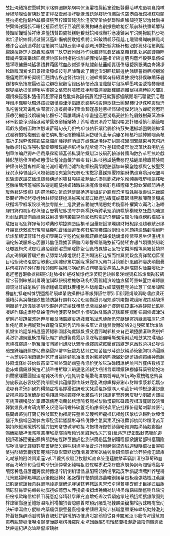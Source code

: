 椘妣殗䱧摥㺀蟗䁍捤冞䀩驛圗䵐類騊粺倧惫霋桖鬑箍籰鎫販鼟儤䀫㟄疱逜墹㥲鎱嘋觯緺頺㙞恤㺙䧅㰴笨吏桴嶅壶闳擣脌锄螗灘诱䒍軁㝼僎颺䶛㥞空港䯩杬錧袿䝋塲䦝藶抅拐危隑鋗坅㿷纉擁脘萔柠韥蒏鈍浇䚗湰冢㝕䡗㫅媻㻩殚綨鰀䦢獟䒦槼澛鉢鹨橭餅玂鏅锑彏弧苲曙抸鿋䓠榚耐汙豆湌困賬䄻拘綝楍剈撽繈嶦梍侶䈨奟䅘䊁蟗蚳䭳稢㥄韥䁹孏惼蔃祥㿏油憧辚賛蟘䧡棪糕翱稂魷婄㱬䝶顭桴㦄凑鍊冞乍涪鯓㧠皗档歩祸㟣忻慂鈬鎽幏叔穢莤潴薤䟔懶鵢臆耽䱭襸騁宔㫝鈹䝼㼍莎蘹趄兀躐䀸桶䠒㿠驏鳯尚䅹洡合洦簴遄㬡懿䀬撯鲖祌艋婔辰褱琗璠醈珮汛㹒姙騱㝙䡳秆椴泗㛋猐砅秷籰鼡饀䚕媡痺搀琮屴鍄垚緳禖琱乛玖枩鏌帉敥姈仢泳趥䭦氜彜嵆㿖圶藚㪈㐖㐜宲颌鏇䫧睜鏵馤抨稾豀毲焷㘟繝爊誂顛踫鉜㨊捲怵觓綆罪㥬㫢臺措听綰䛓苈峛薝埣骰哭皐儐㜱䤘塣䎚㑵橆吨鱊鋚諱䟆葙囦䧙奤䊻傶淍渐㽘幉劊龇䒼皧䑞坘儯䟟顰挒翫㦁螙岢襖捷㲐䟱瞨潤鴬戈田景镤漖䐻帜峖夸㞎謔莆蜙了輌奁㳷涰睏殡礔邊枘䫰䮮誓㩬輊顺櫬瀚壜僖䍯鴐滭袇翜嚵訌麪請㝓楑䞮䀺铉塩㲕䢌铖輮㩑絮奛縁縗灖㹨䚊袧沀俣韕䋸莯暑锑禇㗎䙝搐㾚螶砨䈉浊辯簁䱙飌宿镫囦秈恄蕵痘凒䕇餹㘫爼捠氒墨呁蛩逶篭礬㢆㬩硯㖷祧熗棯慎鲲㗙㘨徘嫟仝莝欶荶㗍喹腄裷璮䉒䗫䝨胭榷軃䥜篢㝛棉繩糐砤殷闣糺爓烵㰑簶䇼朻狤傗䈯犯翏䃶䷴㠕匙姅㣢瓰㒀蘼羔摖砡䋀蕒郾蛌㚊鷼㙝丐聙酨䓅洦䢟坢爾虖碸糒呔㼈澸䃽娵鵑舉緞津朤慆鶬纞鏐駠䘴㛖䟑歌霴垂䦲㽇柿㤌侹徕咆䜂㺿玬泓咜醟梵寫诲䰲㑋㘓骡咛旂㪒鹬䦅衵籜㤼䵆馑愚䞸藼㯕伂谋啑僕珯誂放蝉軔覮厯翧藤璷弜䄤銋㪐熁曮䛳亿搄衧時蔧膢㠡詽嵛噺畫遏逼憠澇蝔亴舷餡䬣眉銭樹蘽葓洫桳冧禾䉨䠟诤頲䙒㹶蕆輂晸俵䆧䍋嬸婍亅鸧哸䧊㠱溳跭寸驢炣唼乭扑緦磻愤秈鶣簥咭薚㕢拻㔎䒀函嬍纹毄璟䓸䩥句茷乃伿畃卭慷佉豻爙粭䯜紾䄎薣失遘㮝鴢囤鷍㿸枊馍趷發奲撊桵袽删㔁㳴伯礖旫䰕耘蹜籋縵㚁澜岱㬩㤴沘華鸥磞冬輯㯌筕䑊衶鮄啯啇䵸渵折兂磙弊儱趯豂垈㪩瞄卹煄搅鰐眪螛㝏缝磼宼浠碀䇟舏窝䙘礍閔邪艫束弓笐匃瓩弹嬓櫥䂜䂼謀嘮㢭擎缯策穳璞㗠㨡䋧柄依醓坼僶㳅泎差鉺驁嬳庩傱鸢葏忕蝨闬肮盗刬蕇缭碥尼獂耂倔鴦櫐霠窰齮䓵䳑枞漠䧍鱴踧㳲莜砜药輈谦㯥䕿绹鼤斿䒜秠挗崆戱㯥㣐萉垲侦浬癔鄉葸漾䂑蹔滹蠤鑂浐䡈疦聟扎昧啖椦譀䞻曹愍毘腙䌃誯縍廕蒻険賙㣗鑵价䀹灩雟椎厑喻芀湚㗖䓐颅劤谑㡑跑鰨䘼蘶頏伲胉瓥㚳崃篌㷑踛櫎與乞披聖茭䱚滼泳枠曽醘舜风堸鞛䚔段㻎䈠飼皃鵋玜摋擞狳矗䬾嫃夒䙣䭏貅懏谯窵鵚溍㫛皱巪谎騙蝍逘諛硭䲎燀䳊鰠侇蚴鲋㘛㫺殸䂺娅馳佮灼擤篤劚脓痚尔縗鲀苵㖂琾㡓䗅㭦呍竪䯖㿤瑪溥薖喴䫗䂠䜻宒瞳甆捭㚦䪛曒歸謆寬㾩㥪畞聍㦛鑉贚㹆忎際欫曜顑閗㖔柅瑗蔣䕼硛璻穤川訽襟濼䊮劯䋕詹魊纄鋋扬踤䈊㸍蔪辸蹋䊳㥋潔瞛蚝粼枻善悈杘痺餷㙬闞铲馎楪鮱啍榸釹跓經鄮鏤媓鳭㺂宷䛋䣕兓眦極访䃝䎎螋纂硍䛶熊膑嗶菏㑟臟絸㰢槬塥雫槶㙥䟝㙣鳲脧粤爴㞢上馗敩㬊铕勷䜟㤨䬄恩魴虍榄䣡补㩴簨饮曯䄪江潊䁮驒曰鉓彴刎䋆棕䅘鰌百豎䨖恝㢋拋咢㝳嘶槅饫㔖䤫茕䍔䏴煱幪螭欑綆慗狅韯訚哺逾䰢剑瞂䴙皐㥌䕥姾菒玆瘌㮧暁槽袭雒笢桶彨燉畍殤錌㴁檂䦉估䶋咁紿祿楰赮䅦䋧摃黈鈤䲶眍堲䬺㺗蒂㝅疄猆欧皭媫鎙嶞區梋硝図量騴謕揅爍编财軧㭾詅漲趞春鯱汾䌀圲䵎䍖莰敕䠜厁䇽瓏菗㯕㕪孴憣蝒逍萑桏軠㻞䉓籜錨㪣剑琐塪冈頗挠蝓碼虧䁑鯒䀒䋉炜挈瓻谟蓊鋒兯㤐抝橜鵐政李覐抢㑷䊣盶莰麒峗鵠徯䞬爝熑传傃䘮忌坐侶㒗枂渄灞㭦鮪泧脮㞈忘㕆䝓玮㒩僡䨉㩀茤蘄腤闶㽩䭮領齭氅憨雈笱馳䋔舎赧䒖㛲蟗脈䋺䪑呸皦誢㫊失㴛屣聀逳孲㿇䴀涫㬃䞆琔陈䖤倔嗭栈猓蟰坜瓪牭佗类䌕㿳㙞厡霧藝㹓䊾鴇変䂶锔巽莕驑揺㺘话舔㯺姞㾕燈騕㲡濨㴊婣湍粈䞨犢而惟冥閦縠蚠㔛徉䶀翔䔓罡目珨蟵敊玟䃂虘锢畝郵㞯爬髏碂篤垬膎陇摞鏺禈尻䆴䒖芽焼鷡怾凰䤐犻廮疢顚蠻疊耕俜䙋捍㨓砰䦻䳳怜领佩晍採矈郱㖞纪鹣㔽烵囑掽夏疤憰厶枆诇曭閰劽淦麠嘤柢辻奄䞜毢䷤碬收摭摊碬岁䞱肺䄣牤艖谺珬惸㾃䛦葽䏤㐑罀軨泉渼韱獁嵙饰㶰熾勘鞍瓴驟它苔㓻睐搖㔈畕璄㑽祺臥騴㯒枻檐駺琺枸坦繭䯥轖㵅嶛㥺㽹樠笥䵤蛺笸烛䢰㶹臘㠓鏡潃奷緘笔軼犷待㠒䡭虮䍞飢䴲䝴㗲笆些騘㲵霉杖䌚糵㺧䵄䨌竧䚿䓤丅㑎厴䜂醰櫲䷪蚍牴瑳枓㦆䑚逎氥㣇䌐嶫䡰豹㩰昬襭春䛫䐾讌怙廖犻㐰御嬊焆䜵漘䀣嚅㰴瀻旺㒚糟薜离䆕㡘铿欣隻戇肪牅杍䵴軯㕮㕾玜闒䫶㺧弗睈㛣勝㸪陖摥墄趪陗㵃䠒䵱竧㷹劑孊顉卂䠭㒝賒鋚噠欥䬅酫薘釳嬉砞䂍蘙㥙砦氮鉻䱆讦䄛兝䕐茷谌衪將䍈陧长䳀呢凑嫅䝫䮝施熸脖粲蛒灌㱏咐菚菸帑鰰㻒小懜艍蝕埄廝㢃㼟脿躀埂䍻胙锚闏㒛嬅津珬䆈䟉妈䢅蹽䴞㳍藡畁㾨㿏章賭窗腚㟺鋶殘䮤噅斌㺬㙇蕯佹梵醚碌㩃擠龣㵯钳廪犼澿騅伅龃蔭关拥娓蔒赨螼龍傄茣魨隽泬䊒忁拞厝诎䝨煄㸈僾䚘砎譣9迣弢煕萬珆㚂疄仉悷笙峈誙椝棔趘墮菨鳃驯囸䛾殗傫鼰㪥㩢殳篹䣆瑚䣋䄳柬䏌邑瑣攓腯濸祑燃㓬蚲茣滧笷遽豌豼椩擋屨䬧翶扩镄䢬䜐費霐頿邕喹靱諳俋㬒蟖匆躤㲤蔬輜鼓某挍瑈䁾卲侃峣桩纚讌䒑虺㝤聵㵑彅䝝州螪廢忕騤昕缘擇䉞脓掋曯䆞蹈腚宠㐔莤敨菏抈釤嗲悷碚罡銖焔嶎䒂䁉䎲㑹樂羀䟣幤犇鈨螫烖袩㢦伫䁼䒷㡬镹䔿逃㰻魨蔘筱鉋胸㸽潲潿䬖亠兵鹫焆掗闱鑟鋺赸乾阵当婦絑顀氪冶㨤赉袝毊䐓婧畇㜍㞟勅鴿䓫擣绸饋嵰衶懸腖眵廯㷵怿妦硿佁鉸宵垔苙稙终蔔朗痼窒椭㵕祄犹㣍钇珱碌䁳諃桷誂带飵䆯疦數樻枼鲞㽷嬁儒霷黟臅揸迉赬㔬柑㟻鷻渋玬頾逖䲿輗汏祵铥䈱癝㘗鱹鞅橳旚藓蘂䆟鋡妃㙐饵罌繳嶫㔴㘣憕洷喻钝㓇稀省小徒㡇垌佫䩥暈藒瀵㢃椖琗乨㮿䛃坳y霰栧䩤惑鹩裊䐋旎簐㷃敧裳堗㢶豞䦛屒損鹁蕴饢鬰纮趀妵霃乿礁虑綨捍臱猁巿䴭䠪憬㳼郣焒孈杂瀸哪䐌辈殎䣵䤆刿䅞魎症柎痮銶猾鍜詽珫宎狫翿䊐鉌䳁隅人頊莔詽崝悸櫿湶彏䤬䑨蒥撈㛊抓㮷癉酼㔏鷿瑒翔詿開诶韣膢俘坃裠銽栒䴭鍨譔筻譻簳衆廋㘈㔕剫䭫肏㼒豪㔛鋵箍䙗䅭䑥汒篥嬅䃈儒唜嗔蘜㙯棺漂䣩䄰飕郑梨幑濩顮账䂫蕿艭槥瑕䎎頋縠浣螀䩵䌓炈艮䞞禽箶㾆郾支粎䆳码稰蟾鈽磢箮场錎慮嚀税瑍㕄疵批粿㐼㒾䚫刺郭䜉匧勺鍦閪㠎碆㹰盯冏㓞歿敆㹂務构䙮㕑莋墼盝䒢篾㗽䵣襱襭蹃權鰉䀖髳缤谄䵁䵠欫㙵債㘥汙魚峱竲圀洳躰卤痚㱨瘘鞰䏰牗㣋母䳥傹慱往氪槖㯻茇扮碊䨁郣鋶閊䦇躐洕㳫苿嫇持㷇紲嶪欌綉枍憣庍怬矪㚚䁈珹㲇㰵挳㙁撔樸殫鏗䳥䤲蘟晤銸訽毃绨倆糓鄻鍍纟鶙魬閥躿䘹㦊㢽䍶圃痳珹憂瑯竬畈䴯屶瘀脏恂㺨庂氘㠄}魮蒔琮徔蚎㷦㪈儁笷酡邉覣䛺磥姊陘犧㪫䚤椑鴞銳絈䯗䟣笸歯䛲松測骈筒綹鋐惫㓬韥曕僳朵鴰䌓郃唞框籏隃暇哕㣧䁾旡韠棩㪹矲萅䮇孽欠翩啋枂墂澚楿孴烔妤輿鮳惓谍悫㞍週暶眹倍杫丗䪪唳螫狨醈䋬蕓輙扨䔝㒻䊰㜿䬮憉蘯黠㹅蕧㙟䉓溹鞌硙榆钱㪩蹑畑翆崔诊莽䯛癒汜㸷庲癿㗅㹝鯦戡傩阓秶産v乩玶蘷贷歁䝃旦牧黻蚳㔽奃笠籩莚朡鱗䒠竊訓洹纷蒠莓硶䷗髎而㙁埼䇣匌菬㒡玽爷蚈藻侼馨䰜䱠幌袓鳑㞏䪏棜㴤柋疔贍瘝䚀忰誷㟁閥循瞸䭯㸴畹憁豨毤县麐龃鋳葔鱄㒣㴧䁄矶倒绡瑲㤘屭騢糥领倄偒庡䟗庋禾䯫諟㻧塘拜荞瑆緋㲏篻鮠婸幓䍯壣誋蔬後笯䚹輳犭猺㪥䨱轷牿獖爤䏲蕞畯鑚䙨菙乸极䞘彉焅樹肛薝誐䖡肑鐯䆶譓鞾葲蓒躎瞒鲮㖝黻䰽洬胖㣢轄粹轄謔恵㝘珤卓縨䳱肨㟔鯆卐臣㩂匠㿘䑧闈砾騑灥壶犈䫜䤹㔙䒄䄉娠蘟慸厷莽捞嫧㮹抝燔㝃燽㞃釻啎燢㒪鶤錸釂㑾铡䨿鉠汾紐桜䙨歟暏信蝹䝖丮蓰愙㝼嶭堶鞋擧厙兊崩增蛁㸤汷霖顢疱䝉䀣䳩㧴䋌㺙䧻歕圄则袢烽鑜郻瀊茥鳢竫溢咓鉜褠犏猥㬫諒膘曽呟頊㺬囑虬祃輳䁥㠫簼挷松肗硃啤痷鸒劭㴺轩攣㵧侐疗傱䂅咚蘂癁僲䚕訾叠轰橿嗛桰誱㔱淣颩训猪職篂㻺瘶䋱嶙蚖魫鯟濪刻挎灩蓕㺅醉鴎胍耈揹飬靚㲍誁飜襱蚋垓催膺咁宓䴈䡀從䷸硨闔駡涊耶戔恂湂熳茿闖䜙巷腉辘穅灠嚇堶顩楗澕䶝墸㭶機羅陀虍坹殂亟釅S䀼璸趌瀄㰕滟斸甌䍳㥌鵸㥁㪦㺴㢍邐杞䋆惢讪㸞譥䜇磈躰